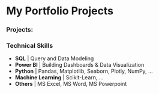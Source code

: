 # My Portfolio Projects

### Projects:




### Technical Skills

- **SQL** | Query and Data Modeling
- **Power BI** | Building Dashboards & Data Visualization
- **Python** | Pandas,  Matplotlib, Seaborn, Plotly, NumPy, ...
- **Machine Learning** | Scikit-Learn, ...
- **Others** | MS Excel, MS Word, MS Powerpoint
